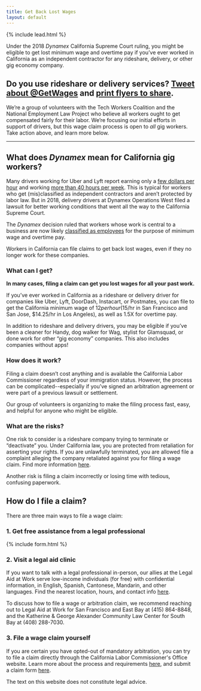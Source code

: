 ```yaml
---
title: Get Back Lost Wages
layout: default
---
```


{% include lead.html %}

Under the 2018 _Dynamex_ California Supreme Court ruling, you might be eligible to get lost minimum wage and overtime pay if you’ve ever worked in California as an independent contractor for any rideshare, delivery, or other gig economy company.

<h2 class="normal">
Do you use rideshare or delivery services? <a href="https://twitter.com/intent/tweet?url=https%3A%2F%2Fgetbacklostwages.com&text=Rideshare%20drivers%20and%20other%20independent%20contractors%20in%20California%20may%20be%20eligible%20for%20minimum%20wage%20and%20overtime%20pay%20-%20retroactively.%20Follow%20@GetWages%20or%20visit%20getbacklostwages.com%20to%20learn%20more">Tweet about @GetWages</a> and <a href="assets/flyer.pdf">print flyers to share</a>.</h2>

We’re a group of volunteers with the Tech Workers Coalition and the National Employment Law Project who believe all workers ought to get compensated fairly for their labor. We’re focusing our initial efforts in support of drivers, but this wage claim process is open to _all_ gig workers. Take action above, and learn more below.

---

## What does _Dynamex_ mean for California gig workers?

Many drivers working for Uber and Lyft report earning only a [few dollars per hour](https://www.theguardian.com/us-news/2019/mar/22/uber-lyft-ipo-drivers-unionize-low-pay-expenses) and working [more than 40 hours per week](https://ktla.com/2019/03/23/facing-pay-cuts-some-uber-and-lyft-drivers-prepare-to-strike-monday/). This is typical for workers who get (mis)classified as independent contractors and aren’t protected by labor law. But in 2018, delivery drivers at Dynamex Operations West filed a lawsuit for better working conditions that went all the way to the California Supreme Court.

The _Dynamex_ decision ruled that workers whose work is central to a business are now likely [classified as employees](https://www.sfchronicle.com/business/article/California-to-thrash-out-gig-worker-status-in-13585979.php) for the purpose of minimum wage and overtime pay.

Workers in California can file claims to get back lost wages, even if they no longer work for these companies.

### What can I get?

__In many cases, filing a claim can get you lost wages for all your past work.__

If you’ve ever worked in California as a rideshare or delivery driver for companies like Uber, Lyft, DoorDash, Instacart, or Postmates, you can file to get the California minimum wage of $12 per hour ($15/hr in San Francisco and San Jose, $14.25/hr in Los Angeles), as well as 1.5X for overtime pay.

In addition to rideshare and delivery drivers, you may be eligible if you’ve been a cleaner for Handy, dog walker for Wag, stylist for Glamsquad, or done work for other “gig economy” companies. This also includes companies without apps!

### How does it work?

Filing a claim doesn’t cost anything and is available the California Labor Commissioner regardless of your immigration status. However, the process can be complicated--especially if you’ve signed an arbitration agreement or were part of a previous lawsuit or settlement.

Our group of volunteers is organizing to make the filing process fast, easy, and helpful for anyone who might be eligible.

### What are the risks?

One risk to consider is a rideshare company trying to terminate or “deactivate” you. Under California law, you are protected from retaliation for asserting your rights. If you are unlawfully terminated, you are allowed file a complaint alleging the company retaliated against you for filing a wage claim. Find more information [here](https://www.dir.ca.gov/dlse/dlseRetaliation.html).

Another risk is filing a claim incorrectly or losing time with tedious, confusing paperwork.

## How do I file a claim?

There are three main ways to file a wage claim:

### 1. Get free assistance from a legal professional

{% include form.html %}

### 2. Visit a legal aid clinic

If you want to talk with a legal professional in-person, our allies at the Legal Aid at Work serve low-income individuals (for free) with confidential information, in English, Spanish, Cantonese, Mandarin, and other languages. Find the nearest location, hours, and contact info [here](https://legalaidatwork.org/clinics-and-helplines/).

To discuss how to file a wage or arbitration claim, we recommend reaching out to Legal Aid at Work for San Francisco and East Bay at (415) 864-8848, and the Katherine & George Alexander Community Law Center for South Bay at (408) 288-7030.

### 3. File a wage claim yourself

If you are certain you have opted-out of mandatory arbitration, you can try to file a claim directly through the California Labor Commissioner's Office website. Learn more about the process and requirements [here](https://www.dir.ca.gov/dlse/HowToFileWageClaim.htm), and submit a claim form [here](https://www.dir.ca.gov/dlse/Wage_Claim_forms.html).

The text on this website does not constitute legal advice.
